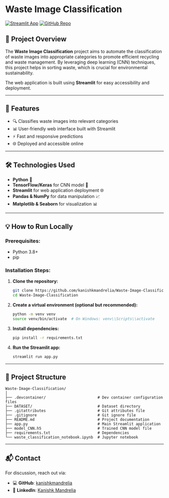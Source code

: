 # Waste Image Classification

[![Streamlit App](https://img.shields.io/badge/Streamlit-App-blue)](https://wasteimageclassification.streamlit.app/)
[![GitHub Repo](https://img.shields.io/badge/GitHub-Repository-green)](https://github.com/kanishkmandrelia/Waste-Image-Classification)

## 📌 Project Overview

The **Waste Image Classification** project aims to automate the classification of waste images into appropriate categories to promote efficient recycling and waste management. By leveraging deep learning (CNN) techniques, this project helps in sorting waste, which is crucial for environmental sustainability.

The web application is built using **Streamlit** for easy accessibility and deployment.

---

## 🚀 Features

- 🔍 Classifies waste images into relevant categories
- 📊 User-friendly web interface built with Streamlit
- ⚡ Fast and responsive predictions
- 🌐 Deployed and accessible online

---

## 🛠️ Technologies Used

- **Python** 🐍
- **TensorFlow/Keras** for CNN model 🧠
- **Streamlit** for web application deployment 🌐
- **Pandas & NumPy** for data manipulation 📈
- **Matplotlib & Seaborn** for visualization 📊

---

## 💡 How to Run Locally

### Prerequisites:
- Python 3.8+
- pip

### Installation Steps:

1. **Clone the repository:**
   ```bash
   git clone https://github.com/kanishkmandrelia/Waste-Image-Classification.git
   cd Waste-Image-Classification

2. **Create a virtual environment (optional but recommended):**
   ```bash
   python -m venv venv
   source venv/bin/activate  # On Windows: venv\\Scripts\\activate

3. **Install dependencies:**
   ```bash
   pip install -r requirements.txt

4. **Run the Streamlit app:**
   ```bash
   streamlit run app.py

---

## 📁 Project Structure

```text
Waste-Image-Classification/
│
├── .devcontainer/                       # Dev container configuration files  
├── DATASET/                             # Dataset directory  
├── .gitattributes                       # Git attributes file  
├── .gitignore                           # Git ignore file  
├── README.md                            # Project documentation  
├── app.py                               # Main Streamlit application  
├── model_CNN.h5                         # Trained CNN model file  
├── requirements.txt                     # Dependencies  
└── waste_classification_notebook.ipynb  # Jupyter notebook  
```
---

## 📬 Contact

For discussion, reach out via:

- 💻 **GitHub**: [kanishkmandrelia](https://github.com/kanishkmandrelia)
- 🔗 **LinkedIn**: [Kanishk Mandrelia](https://www.linkedin.com/in/kanishk-mandrelia-048041287/)

